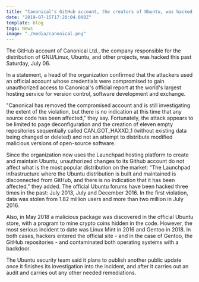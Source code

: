 ```yaml
---
title: "Canonical's GitHub account, the creators of Ubuntu, was hacked."
date: "2019-07-15T17:20:04.000Z"
template: blog
tags: News
image: "./media/canonical.png"
---
```



The GitHub account of Canonical Ltd., the company responsible for the distribution of GNU/Linux, Ubuntu, and other projects, was hacked this past Saturday, July 06. 

In a statement, a head of the organization confirmed that the attackers used an official account whose credentials were compromised to gain unauthorized access to Canonical's official report at the world's largest hosting service for version control, software development and exchange.


"Canonical has removed the compromised account and is still investigating the extent of the violation, but there is no indication at this time that any source code has been affected," they say.
Fortunately, the attack appears to be limited to page deconfiguration and the creation of eleven empty repositories sequentially called CAN_GOT_HAXXD_1 (without existing data being changed or deleted) and not an attempt to distribute modified malicious versions of open-source software.

Since the organization now uses the Launchpad hosting platform to create and maintain Ubuntu, unauthorized changes to its Github account do not affect what is the most popular distribution on the market: "The Launchpad infrastructure where the Ubuntu distribution is built and maintained is disconnected from GitHub, and there is no indication that it has been affected," they added.
The official Ubuntu forums have been hacked three times in the past: July 2013, July and December 2016. In the first violation, data was stolen from 1.82 million users and more than two million in July 2016.

Also, in May 2018 a malicious package was discovered in the official Ubuntu store, with a program to mine crypto coins hidden in the code. However, the most serious incident to date was Linux Mint in 2016 and Gentoo in 2018. In both cases, hackers entered the official site - and in the case of Gentoo, the GitHub repositories - and contaminated both operating systems with a backdoor.

The Ubuntu security team said it plans to publish another public update once it finishes its investigation into the incident, and after it carries out an audit and carries out any other needed remediations.
